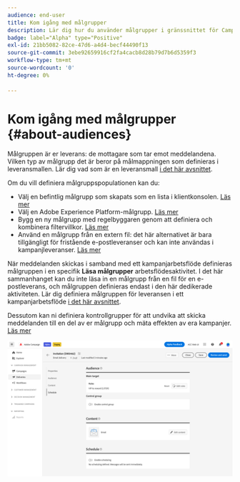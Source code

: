 ```yaml
---
audience: end-user
title: Kom igång med målgrupper
description: Lär dig hur du använder målgrupper i gränssnittet för Campaign Web
badge: label="Alpha" type="Positive"
exl-id: 21bb5082-82ce-47d6-a4d4-becf44490f13
source-git-commit: 3ebe92659916cf2fa4cacb8d28b79d7b6d5359f3
workflow-type: tm+mt
source-wordcount: '0'
ht-degree: 0%

---
```



# Kom igång med målgrupper {#about-audiences}

<!--
Audience only created for the delivery, not available later-->


<!--
Three ways:
* existing audience

Campaign or AEP Audiences

* create new on the fly

query like AEP segment builder (same component with campaign data)

* import from file

show use case with a new audience creation (or import from file?)

control groups like acc: exract, random, based on attribute
-->


Målgruppen är er leverans: de mottagare som tar emot meddelandena. Vilken typ av målgrupp det är beror på målmappningen som definieras i leveransmallen. Lär dig vad som är en leveransmall [i det här avsnittet](../msg/delivery-template.md).

Om du vill definiera målgruppspopulationen kan du:

* Välj en befintlig målgrupp som skapats som en lista i klientkonsolen. [Läs mer](add-audience.md)
* Välj en Adobe Experience Platform-målgrupp. [Läs mer](aep-audience.md)
* Bygg en ny målgrupp med regelbyggaren genom att definiera och kombinera filtervillkor. [Läs mer](segment-builder.md)
* Använd en målgrupp från en extern fil: det här alternativet är bara tillgängligt för fristående e-postleveranser och kan inte användas i kampanjleveranser. [Läs mer](file-audience.md)

När meddelanden skickas i samband med ett kampanjarbetsflöde definieras målgruppen i en specifik **Läsa målgrupper** arbetsflödesaktivitet. I det här sammanhanget kan du inte läsa in en målgrupp från en fil för en e-postleverans, och målgruppen definieras endast i den här dedikerade aktiviteten. Lär dig definiera målgruppen för leveransen i ett kampanjarbetsflöde [i det här avsnittet](../workflows/orchestrate-activities.md).

Dessutom kan ni definiera kontrollgrupper för att undvika att skicka meddelanden till en del av er målgrupp och mäta effekten av era kampanjer. [Läs mer](control-group.md)

![](assets/about-audience.png)

